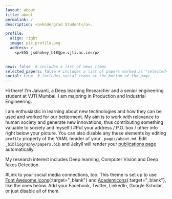 ```yaml
---
layout: about
title: about
permalink: /
description: <a>Undergrad Student</a>. 

profile:
  align: right
  image: pic_profile.png
  address: >
    <p>555 jsdhokey_b18@pe.vjti.ac.in</p>
  

news: false  # includes a list of news items
selected_papers: false # includes a list of papers marked as "selected={true}"
social: true  # includes social icons at the bottom of the page
---
```


Hi there! I'm Jaivanti, a Deep learning Researcher and a senior engineering student at VJTI Mumbai. I am majoring in Production and Industrial Engineering. 

I am enthusiastic in learning about new technologies and how they can be used and worked for our betterment. My aim is to work with relevance to human society and generate new innovations; thus contributing something valuable to society and myself.I 
#Put your address / P.O. box / other info right below your picture. You can also disable any these elements by editing `profile` property of the YAML header of your `_pages/about.md`. Edit `_bibliography/papers.bib` and Jekyll will render your [publications page](/al-folio/publications/) automatically.

My research interest includes Deep learning, Computer Vision and Deep fakes Detection.

#Link to your social media connections, too. This theme is set up to use [Font Awesome icons](http://fortawesome.github.io/Font-Awesome/){:target="\_blank"} and [Academicons](https://jpswalsh.github.io/academicons/){:target="\_blank"}, like the ones below. Add your Facebook, Twitter, LinkedIn, Google Scholar, or just disable all of them.
